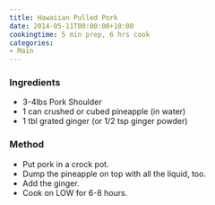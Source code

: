 ```yaml
---
title: Hawaiian Pulled Pork
date: 2014-05-11T00:00:00+10:00
cookingtime: 5 min prep, 6 hrs cook
categories:
- Main
---
```










### Ingredients

* 3-4lbs Pork Shoulder
* 1 can crushed or cubed pineapple (in water)
* 1 tbl grated ginger (or 1/2 tsp ginger powder)

### Method

* Put pork in a crock pot.
* Dump the pineapple on top with all the liquid, too.
* Add the ginger.
* Cook on LOW for 6-8 hours.
